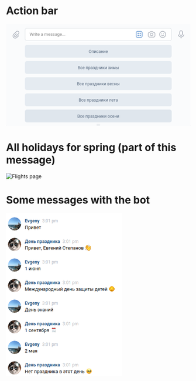 # Action bar
![Flights page](https://github.com/OsnovaDT/VK-bot/raw/master/images/menu.png)

# All holidays for spring (part of this message)
![Flights page](https://github.com/OsnovaDT/VK-bot/raw/master/images/spring_hildays.png)

# Some messages with the bot
![Flights page](https://github.com/OsnovaDT/VK-bot/raw/master/images/messages.png)
